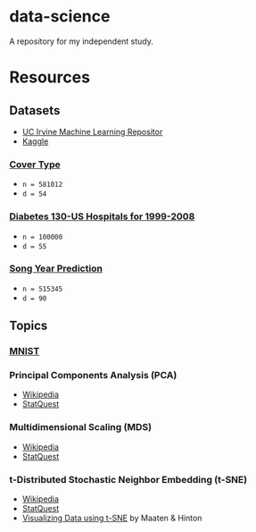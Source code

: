 # data-science
A repository for my independent study.


# Resources

## Datasets
- [UC Irvine Machine Learning Repositor](https://archive-beta.ics.uci.edu/ml/datasets)
- [Kaggle](https://www.kaggle.com/datasets)

### [Cover Type](https://archive-beta.ics.uci.edu/ml/datasets/covertype)
- `n = 581012`
- `d = 54`

### [Diabetes 130-US Hospitals for 1999-2008](https://archive-beta.ics.uci.edu/ml/datasets/diabetes+130+us+hospitals+for+years+1999+2008)
- `n = 100000`
- `d = 55`

### [Song Year Prediction](https://archive-beta.ics.uci.edu/ml/datasets/yearpredictionmsd)
- `n = 515345`
- `d = 90`

## Topics

### [MNIST](https://docs.google.com/document/d/1iaJEv1sOx5FjoCVNIX0-dzgbP0rO6hFoSGtBLfjF_wg/edit)

### Principal Components Analysis (PCA)
- [Wikipedia](https://en.wikipedia.org/wiki/Principal_component_analysis)
- [StatQuest](https://www.youtube.com/watch?v=FgakZw6K1QQ)

### Multidimensional Scaling (MDS)
- [Wikipedia](https://en.wikipedia.org/wiki/Multidimensional_scaling)
- [StatQuest](https://www.youtube.com/watch?v=GEn-_dAyYME)

### t-Distributed Stochastic Neighbor Embedding (t-SNE)
- [Wikipedia](https://en.wikipedia.org/wiki/T-distributed_stochastic_neighbor_embedding)
- [StatQuest](https://www.youtube.com/watch?v=NEaUSP4YerM)
- [Visualizing Data using t-SNE](https://jmlr.csail.mit.edu/papers/volume9/vandermaaten08a/vandermaaten08a.pdf) by Maaten & Hinton
